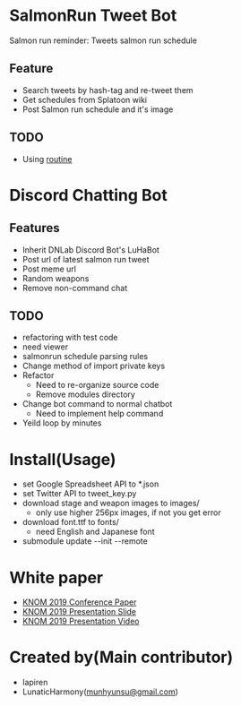 # SalmonRun Tweet Bot
Salmon run reminder: Tweets salmon run schedule

## Feature
- Search tweets by hash-tag and re-tweet them
- Get schedules from Splatoon wiki
- Post Salmon run schedule and it's image

## TODO
- Using [routine](https://github.com/munhyunsu/routine)

# Discord Chatting Bot

## Features
- Inherit DNLab Discord Bot's LuHaBot
- Post url of latest salmon run tweet
- Post meme url
- Random weapons
- Remove non-command chat

## TODO
- refactoring with test code
- need viewer
- salmonrun schedule parsing rules
- Change method of import private keys
- Refactor
  - Need to re-organize source code
  - Remove modules directory
- Change bot command to normal chatbot
  - Need to implement help command
- Yeild loop by minutes

# Install(Usage)
- set Google Spreadsheet API to \*.json
- set Twitter API to tweet\_key.py
- download stage and weapon images to images/
  - only use higher 256px images, if not you get error
- download font.ttf to fonts/
  - need English and Japanese font
- submodule update --init --remote

# White paper
- [KNOM 2019 Conference Paper](https://drive.google.com/open?id=1YOkhREhLsgatRKw8BV8rBXY-ENE_mjFs)
- [KNOM 2019 Presentation Slide](https://drive.google.com/open?id=1SXGlTNLNH55CuOQ1HFS_AXmbk92-w_sC)
- [KNOM 2019 Presentation Video](https://youtu.be/7FkALrlJfos)

# Created by(Main contributor)
- lapiren
- LunaticHarmony(munhyunsu@gmail.com)
